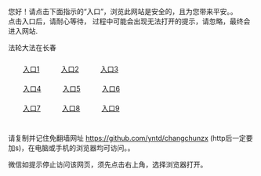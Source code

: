 您好！请点击下面指示的“入口”，浏览此网站是安全的，且为您带来平安。。 <br/>
点击入口后，请耐心等待， 过程中可能会出现无法打开的提示，请忽略，最终会进入网站. </br>

法轮大法在长春<br/>
<div style="padding:10px"><a style="margin:20px" target="_blank" href="http://d9k09q653b3tg.cloudfront.net/zytas?jauwyy" id="ccLink1" rel="nofollow">入口1</a> <a target="_blank" style="margin:20px" href="http://d2x6ox5fs76ttv.cloudfront.net/zytas?jzwvzvn" id="ccLink2" rel="nofollow">入口2</a> <a style="margin:20px" target="_blank" href="http://d2dow4lhw8h8wk.cloudfront.net/zytas?ksowktrn" id="ccLink3" rel="nofollow">入口3</a></div>

<div style="padding:10px" ><a style="margin:20px" target="_blank" href="http://d9k09q653b3tg.cloudfront.net/zytas?jauwyy" id="ccLink4" rel="nofollow">入口4</a> <a style="margin:20px" href="http://d2x6ox5fs76ttv.cloudfront.net/zytas?jzwvzvn" target="_blank" id="ccLink5" rel="nofollow">入口5</a> <a style="margin:20px" href="http://d2dow4lhw8h8wk.cloudfront.net/zytas?ksowktrn" target="_blank" id="ccLink6" rel="nofollow">入口6</a></div>

<div style="padding:10px"><a style="margin:20px" target="_blank" href="http://d9k09q653b3tg.cloudfront.net/zytas?jauwyy" id="ccLink7" rel="nofollow">入口7</a> <a style="margin:20px" href="http://d2x6ox5fs76ttv.cloudfront.net/zytas?jzwvzvn" target="_blank" id="ccLink8" rel="nofollow">入口8</a> <a style="margin:20px" target="_blank" href="http://d2dow4lhw8h8wk.cloudfront.net/zytas?ksowktrn" id="ccLink9" rel="nofollow">入口9</a></div>

<br/>



请复制并记住免翻墙网址 https://github.com/yntd/changchunzx (http后一定要加s)，在电脑或手机的浏览器均可访问。。<br/>

微信如提示停止访问该网页，须先点击右上角，选择浏览器打开。
